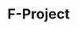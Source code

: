 # F-Project
<!DOCTYPE html>
<html lang="en">
<head>
    <meta charset="UTF-8">
    <meta http-equiv="X-UA-Compatible" content="IE=edge">
    <meta name="viewport" content="width=device-width, initial-scale=1.0">
    <title>First Project 1</title>
    <style>
  
        .container{
width: 1000px ;
height: 500px;
margin: 0 auto;


}
        .col{
            width: 270px;
            height: 200px;
            background-color: turquoise;
            float: left;
            border: 1px solid black;
            margin: 30px;
            font-weight: 800;

        }
p{
    text-align: right;
    padding: 0;
    margin: 0;
    
}
#f{
    background-color:black;
    color: white;
}
#s{
    background-color: black;
    color: white;
}
#t{
    background-color: black;
    color: white;
}
h1{
    text-align: center;
    
}





    </style>
</head>
<body>
    <h1>OVER MENU</h1>
    <div class="container">
<div class="col"><p id="f">First</p>Lorem ipsum, dolor sit amet consectetur adipisicing elit. Facilis velit, at expedita illum quasi consequuntur ab est aut aspernatur nihil, deleniti molestiae. Quis sapiente quae iste ipsum error quos laborum?</div>
<div class="col"><p id="s">Seconde</p>Lorem ipsum dolor sit amet consectetur adipisicing elit. Ea nisi illo quo laboriosam. Reprehenderit architecto obcaecati perferendis fugit voluptates minus ex quibusdam, unde soluta deleniti quasi natus assumenda. Recusandae, laboriosam.</div>
<div class="col"><p id="t">Third</p>Lorem ipsum dolor sit, amet consectetur adipisicing elit. Dolor consequuntur maxime deserunt et ipsa, laboriosam, corrupti quidem saepe iure veniam exercitationem quasi consequatur omnis pariatur minima fugit. Porro, ut dolor.</div>
    </div>




    
</body>
</html>
